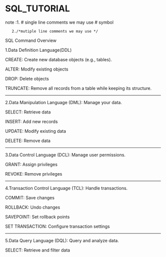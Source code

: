 # SQL_TUTORIAL


 note :1. # single line comments we may use # symbol
 
       2./*mutiple line comments we may use */

       
  SQL Command Overview 
  
1.Data Definition Language(DDL)
 
CREATE: Create new database objects (e.g., tables).

ALTER: Modify existing objects 

DROP: Delete objects 

TRUNCATE: Remove all records from a table while keeping its structure.

-----------------------------------------------------------------------------

2.Data Manipulation Language (DML): Manage your data.

SELECT: Retrieve data

INSERT: Add new records

UPDATE: Modify existing data

DELETE: Remove data

---------------------------------------------------------------------------

3.Data Control Language (DCL): Manage user permissions.


GRANT: Assign privileges

REVOKE: Remove privileges

-------------------------------------------------------------------------

4.Transaction Control Language (TCL): Handle transactions.

COMMIT: Save changes

ROLLBACK: Undo changes

SAVEPOINT: Set rollback points

SET TRANSACTION: Configure transaction settings


----------------------------------------------------------------------

5.Data Query Language (DQL): Query and analyze data.

SELECT: Retrieve and filter data

